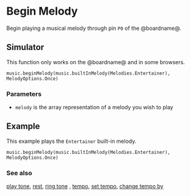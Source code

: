 # Begin Melody

Begin playing a musical melody through pin ``P0`` of the @boardname@.

## Simulator

This function only works on the @boardname@ and in some browsers.

```sig
music.beginMelody(music.builtInMelody(Melodies.Entertainer), MelodyOptions.Once)
```

### Parameters

* ``melody`` is the array representation of a melody you wish to play

## Example

This example plays the ``Entertainer`` built-in melody.

```blocks
music.beginMelody(music.builtInMelody(Melodies.Entertainer), MelodyOptions.Once)
```

### See also

[play tone](/reference/music/play-tone), [rest](/reference/music/rest), [ring tone](/reference/music/ring-tone) , [tempo](/reference/music/tempo), [set tempo](/reference/music/set-tempo), 
[change tempo by](/reference/music/change-tempo-by)

